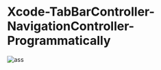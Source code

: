 # Xcode-TabBarController-NavigationController-Programmatically
![ass](https://user-images.githubusercontent.com/69213274/102526955-46d7ab80-4051-11eb-8a6b-7f6eebb2fdd7.gif)
